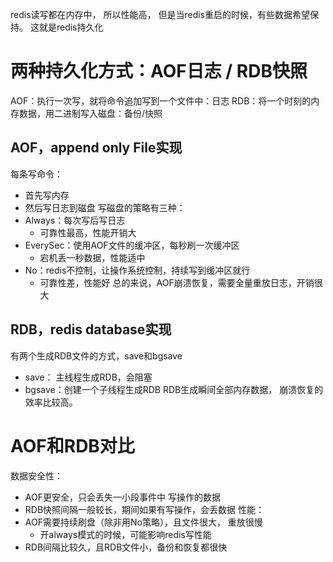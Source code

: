 redis读写都在内存中， 所以性能高， 但是当redis重启的时候，有些数据希望保持。
这就是redis持久化
# 两种持久化方式：AOF日志 / RDB快照
AOF：执行一次写，就将命令追加写到一个文件中：日志
RDB：将一个时刻的内存数据，用二进制写入磁盘：备份/快照

## AOF，append only File实现
每条写命令：
- 首先写内存
- 然后写日志到磁盘
写磁盘的策略有三种：
- Always：每次写后写日志
	- 可靠性最高，性能开销大
- EverySec：使用AOF文件的缓冲区，每秒刷一次缓冲区
	- 宕机丢一秒数据，性能适中
- No：redis不控制，让操作系统控制，持续写到缓冲区就行
	- 可靠性差，性能好
总的来说，AOF崩溃恢复，需要全量重放日志，开销很大
## RDB，redis database实现
有两个生成RDB文件的方式，save和bgsave
- save： 主线程生成RDB，会阻塞
- bgsave：创建一个子线程生成RDB
RDB生成瞬间全部内存数据， 崩溃恢复的效率比较高。

# AOF和RDB对比
数据安全性：
- AOF更安全，只会丢失一小段事件中 写操作的数据
- RDB快照间隔一般较长，期间如果有写操作，会丢数据
性能：
- AOF需要持续刷盘（除非用No策略），且文件很大， 重放很慢
	- 开always模式的时候，可能影响redis写性能
- RDB间隔比较久，且RDB文件小，备份和恢复都很快